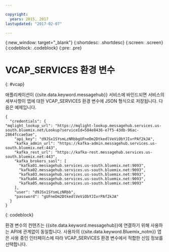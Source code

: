 ```yaml
---

copyright:
  years: 2015, 2017
lastupdated: "2017-02-07"

---
```


{:new_window: target="_blank"}
{:shortdesc: .shortdesc}
{:screen: .screen}
{:codeblock: .codeblock}
{:pre: .pre}

# VCAP_SERVICES 환경 변수
{: #vcap}

애플리케이션이 {{site.data.keyword.messagehub}} 서비스에 바인드되면 서비스의 세부사항이 앱에 대한 VCAP_SERVICES 환경 변수에 JSON 형식으로 저장됩니다. 다음은 예제입니다. 

```
{
  "credentials": {
"mqlight_lookup_url": "https://mqlight-lookup.messagehub.services.us-south.bluemix.net/Lookup?serviceId=584e8436-e7f5-43db-96ac-2864fccae5ae",
    "api_key": "d9JSx1SYsmLzNRbbgUFneDm2DtkedlVeViObYJIvrPAf2kJA",
    "kafka_admin_url": "https://kafka-admin.messagehub.services.us-south.bluemix.net:443",
    "kafka_rest_url": "https://kafka-rest.messagehub.services.us-south.bluemix.net:443",
    "kafka_brokers_sasl": [
      "kafka01.messagehub.services.us-south.bluemix.net:9093",
      "kafka02.messagehub.services.us-south.bluemix.net:9093",
      "kafka03.messagehub.services.us-south.bluemix.net:9093",
      "kafka04.messagehub.services.us-south.bluemix.net:9093",
      "kafka05.messagehub.services.us-south.bluemix.net:9093"
    ],
    "user": "d9JSx1SYsmLzNRbb",
    "password": "gUFneDm2DtkedlVeViObYJIvrPAf2kJA"
  }
}
```

{: codeblock}

환경 변수의 컨텐츠는 {{site.data.keyword.messagehub}}에 연결하기 위해 사용하는 API에 관계없이 동일합니다. 사용자의 {{site.data.keyword.Bluemix_notm}} 앱은 사용 중인 인터페이스에 따라 VCAP_SERVICES 환경 변수에서 적합한 신임 정보를 선택합니다. 
